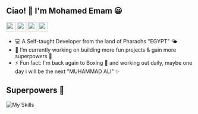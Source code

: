 ## Ciao! 👋 I'm Mohamed Emam 😀
[<img src="https://img.shields.io/badge/Portfolio-282C34?logo=about.me" height="25"/>](https://www.mohamedemamcode.com)
[<img src="https://img.shields.io/badge/Gmail-282C34?logo=gmail" height="25"/>](mailto:mohamedemamcode@gmail.com)
[<img src="https://img.shields.io/badge/LinkedIn-282C34?logo=linkedin&logoColor=0077B5" height="25"/>](https://www.linkedin.com/in/mohamedemamcode)
[<img src="https://img.shields.io/badge/Twitter-282C34?logo=twitter&logoColor=0077B5" height="25"/>](https://www.twitter.com/mohamedemamcode)

- 💻 A Self-taught Developer from the land of Pharaohs "EGYPT" 🌤
- 🔭 I’m currently working on building more fun projects & gain more superpowers 🦸
- ⚡ Fun fact: I'm back again to Boxing 🥊 and working out daily, maybe one day i will be the next "MUHAMMAD ALI" ✨

## Superpowers 💪
![My Skills](https://skillicons.dev/icons?i=html,css,js)
